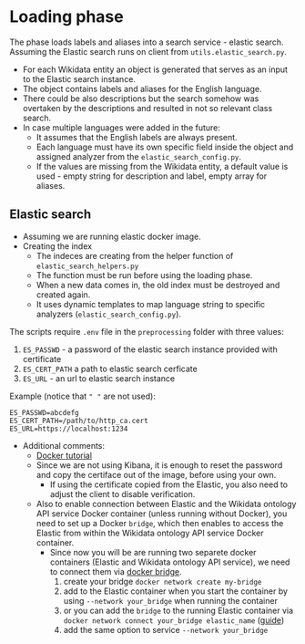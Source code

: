 # Loading phase

The phase loads labels and aliases into a search service - elastic search. Assuming the Elastic search runs on client from `utils.elastic_search.py`.

- For each Wikidata entity an object is generated that serves as an input to the Elastic search instance.
- The object contains labels and aliases for the English language. 
- There could be also descriptions but the search somehow was overtaken by the descriptions and resulted in not so relevant class search.
- In case multiple languages were added in the future:
  - It assumes that the English labels are always present. 
  - Each language must have its own specific field inside the object and assigned analyzer from the `elastic_search_config.py`.
  - If the values are missing from the Wikidata entity, a default value is used - empty string for description and label, empty array for aliases.

## Elastic search

- Assuming we are running elastic docker image.
- Creating the index
    - The indeces are creating from the helper function of `elastic_search_helpers.py`
    - The function must be run before using the loading phase.
    - When a new data comes in, the old index must be destroyed and created again.
    - It uses dynamic templates to map language string to specific analyzers (`elastic_search_config.py`).

The scripts require `.env` file in the `preprocessing` folder with three values:
1. `ES_PASSWD` - a password of the elastic search instance provided with certificate
2. `ES_CERT_PATH` a path to elastic search cerficate
3. `ES_URL` - an url to elastic search instance

Example (notice that `" "` are not used):

    ES_PASSWD=abcdefg
    ES_CERT_PATH=/path/to/http_ca.cert
    ES_URL=https://localhost:1234

- Additional comments:
    - [Docker tutorial](https://www.elastic.co/guide/en/elasticsearch/reference/current/docker.html)
    - Since we are not using Kibana, it is enough to reset the password and copy the certiface out of the image, before using your own.
      - If using the certificate copied from the Elastic, you also need to adjust the client to disable verification.
    - Also to enable connection between Elastic and the Wikidata ontology API service Docker container (unless running without Docker), you need to set up a Docker `bridge`, which then enables to access the Elastic from within the Wikidata ontology API service Docker container.
      - Since now you will be are running two separete docker containers (Elastic and Wikidata ontology API service), we need to connect them via [docker bridge](https://docs.docker.com/network/drivers/bridge/).
        1. create your bridge `docker network create my-bridge`
        2. add to the Elastic container when you start the container by using `--network your_bridge` when running the container
        3. or you can add the `bridge` to the running Elastic container via `docker network connect your_bridge elastic_name` ([guide](https://docs.docker.com/reference/cli/docker/network/connect/))
        4. add the same option to service `--network your_bridge`